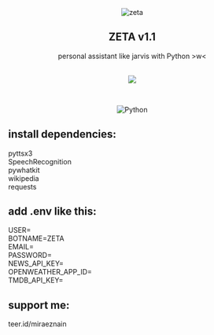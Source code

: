 <div align="center">
<img src="https://stickerly.pstatic.net/sticker_pack/zPu9DQhcCdOhcGmN6IGxCA/4LU4EK/13/cce2a0fd-ccfc-4577-9a66-ef4e6b0e3ead.png" alt="zeta">
<h2>ZETA v1.1</h2>
personal assistant like jarvis with Python >w< <br> <br>

[![](https://visitcount.itsvg.in/api?id=veldanava&icon=2&color=5)](https://visitcount.itsvg.in)

 <br>
  
![Python](https://img.shields.io/badge/python-3670A0?style=plastic&logo=python&logoColor=ffdd54)
</div>

## install dependencies:
pyttsx3 <br>
SpeechRecognition <br>
pywhatkit <br>
wikipedia <br>
requests <br>

## add .env like this:
USER=<ur username> <br>
BOTNAME=ZETA <br>
EMAIL=<ur email> <br>
PASSWORD=<ur password> <br>
NEWS_API_KEY=<add> <br>
OPENWEATHER_APP_ID=<add> <br>
TMDB_API_KEY=<add> <br>
  
## support me:
teer.id/miraeznain
